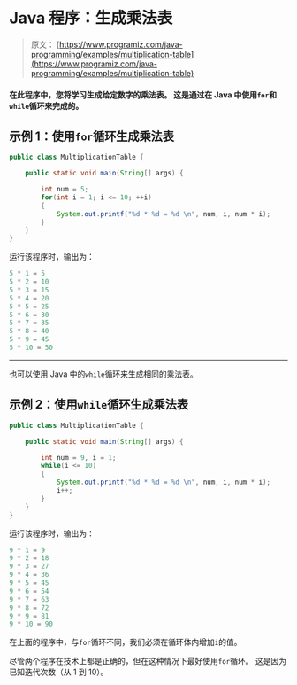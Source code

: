 # Java 程序：生成乘法表

> 原文： [https://www.programiz.com/java-programming/examples/multiplication-table](https://www.programiz.com/java-programming/examples/multiplication-table)

#### 在此程序中，您将学习生成给定数字的乘法表。 这是通过在 Java 中使用`for`和`while`循环来完成的。

## 示例 1：使用`for`循环生成乘法表

```java
public class MultiplicationTable {

    public static void main(String[] args) {

        int num = 5;
        for(int i = 1; i <= 10; ++i)
        {
            System.out.printf("%d * %d = %d \n", num, i, num * i);
        }
    }
}
```

运行该程序时，输出为：

```java
5 * 1 = 5
5 * 2 = 10
5 * 3 = 15
5 * 4 = 20
5 * 5 = 25
5 * 6 = 30
5 * 7 = 35
5 * 8 = 40
5 * 9 = 45
5 * 10 = 50
```

* * *

也可以使用 Java 中的`while`循环来生成相同的乘法表。

## 示例 2：使用`while`循环生成乘法表

```java
public class MultiplicationTable {

    public static void main(String[] args) {

        int num = 9, i = 1;
        while(i <= 10)
        {
            System.out.printf("%d * %d = %d \n", num, i, num * i);
            i++;
        }
    }
}
```

运行该程序时，输出为：

```java
9 * 1 = 9
9 * 2 = 18
9 * 3 = 27
9 * 4 = 36
9 * 5 = 45
9 * 6 = 54
9 * 7 = 63
9 * 8 = 72
9 * 9 = 81
9 * 10 = 90
```

在上面的程序中，与`for`循环不同，我们必须在循环体内增加`i`的值。

尽管两个程序在技术上都是正确的，但在这种情况下最好使用`for`循环。 这是因为已知迭代次数（从 1 到 10）。